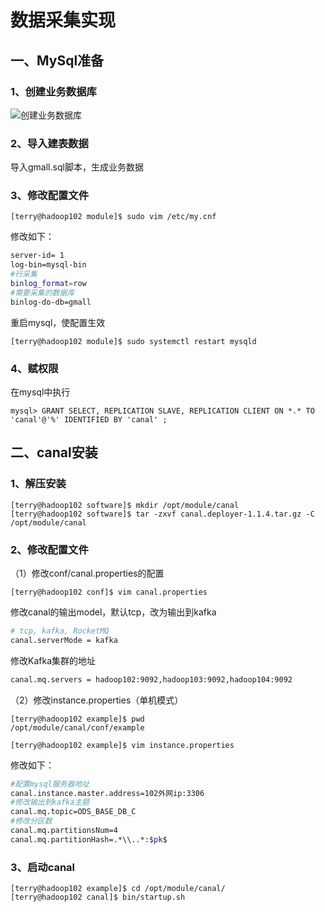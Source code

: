 # 数据采集实现

## 一、MySql准备

### 1、创建业务数据库

![创建业务数据库](E:\code\gmall-realtime-spark\image\创建业务数据库.jpg)

### 2、导入建表数据

导入gmall.sql脚本，生成业务数据

### 3、修改配置文件

~~~
[terry@hadoop102 module]$ sudo vim /etc/my.cnf
~~~

修改如下：

~~~bash
server-id= 1
log-bin=mysql-bin
#行采集
binlog_format=row
#需要采集的数据库
binlog-do-db=gmall
~~~

重启mysql，使配置生效

~~~
[terry@hadoop102 module]$ sudo systemctl restart mysqld
~~~

### 4、赋权限

在mysql中执行

~~~
mysql> GRANT SELECT, REPLICATION SLAVE, REPLICATION CLIENT ON *.* TO 'canal'@'%' IDENTIFIED BY 'canal' ;
~~~

## 二、canal安装

### 1、解压安装

~~~
[terry@hadoop102 software]$ mkdir /opt/module/canal
[terry@hadoop102 software]$ tar -zxvf canal.deployer-1.1.4.tar.gz -C /opt/module/canal
~~~

### 2、修改配置文件

（1）修改conf/canal.properties的配置

~~~
[terry@hadoop102 conf]$ vim canal.properties
~~~

修改canal的输出model，默认tcp，改为输出到kafka

~~~bash
# tcp, kafka, RocketMQ
canal.serverMode = kafka
~~~

修改Kafka集群的地址

~~~~bash
canal.mq.servers = hadoop102:9092,hadoop103:9092,hadoop104:9092
~~~~

（2）修改instance.properties（单机模式）

~~~
[terry@hadoop102 example]$ pwd
/opt/module/canal/conf/example

[terry@hadoop102 example]$ vim instance.properties
~~~

修改如下：

~~~bash
#配置mysql服务器地址
canal.instance.master.address=102外网ip:3306
#修改输出到kafka主题
canal.mq.topic=ODS_BASE_DB_C
#修改分区数
canal.mq.partitionsNum=4
canal.mq.partitionHash=.*\\..*:$pk$
~~~

### 3、启动canal

~~~
[terry@hadoop102 example]$ cd /opt/module/canal/
[terry@hadoop102 canal]$ bin/startup.sh
~~~



